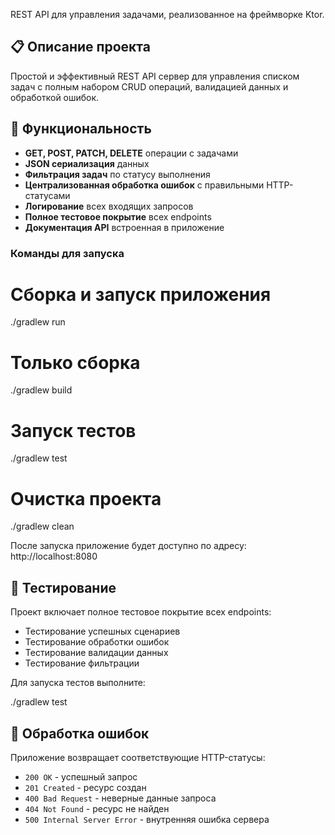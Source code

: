 
REST API для управления задачами, реализованное на фреймворке Ktor.

## 📋 Описание проекта

Простой и эффективный REST API сервер для управления списком задач с полным набором CRUD операций, валидацией данных и обработкой ошибок.

## 🚀 Функциональность

- **GET, POST, PATCH, DELETE** операции с задачами
- **JSON сериализация** данных
- **Фильтрация задач** по статусу выполнения
- **Централизованная обработка ошибок** с правильными HTTP-статусами
- **Логирование** всех входящих запросов
- **Полное тестовое покрытие** всех endpoints
- **Документация API** встроенная в приложение


### Команды для запуска


# Сборка и запуск приложения
./gradlew run

# Только сборка
./gradlew build

# Запуск тестов
./gradlew test

# Очистка проекта
./gradlew clean


После запуска приложение будет доступно по адресу: http://localhost:8080

## 🧪 Тестирование

Проект включает полное тестовое покрытие всех endpoints:

- Тестирование успешных сценариев
- Тестирование обработки ошибок
- Тестирование валидации данных
- Тестирование фильтрации

Для запуска тестов выполните:

./gradlew test



## 🔧 Обработка ошибок

Приложение возвращает соответствующие HTTP-статусы:

- `200 OK` - успешный запрос
- `201 Created` - ресурс создан
- `400 Bad Request` - неверные данные запроса
- `404 Not Found` - ресурс не найден
- `500 Internal Server Error` - внутренняя ошибка сервера


